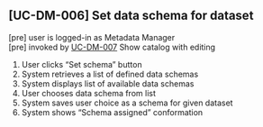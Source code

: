 [UC-DM-006] Set data schema for dataset
---

[pre] user is logged-in as Metadata Manager<br/>
[pre] invoked by [UC-DM-007](UC-DM-007.md) Show catalog with editing

1. User clicks “Set schema” button
2. System retrieves a list of defined data schemas
3. System displays list of available data schemas
4. User chooses data schema from list
5. System saves user choice as a schema for given dataset
6. System shows “Schema assigned” conformation

